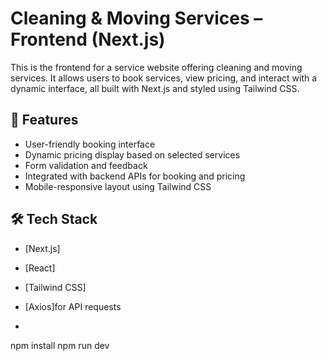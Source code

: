 # Cleaning & Moving Services – Frontend (Next.js)

This is the frontend for a service website offering cleaning and moving services. It allows users to book services, view pricing, and interact with a dynamic interface, all built with Next.js and styled using Tailwind CSS.

## 🌟 Features

- User-friendly booking interface
- Dynamic pricing display based on selected services
- Form validation and feedback
- Integrated with backend APIs for booking and pricing
- Mobile-responsive layout using Tailwind CSS

## 🛠 Tech Stack

- [Next.js]
- [React]
- [Tailwind CSS]
- [Axios]for API requests

- ```bash
npm install
npm run dev
